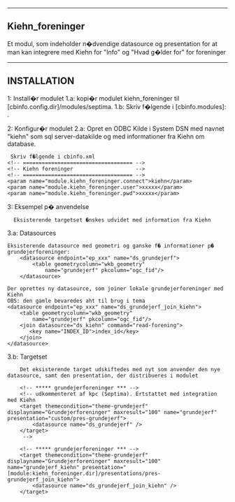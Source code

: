 --------------------
Kiehn_foreninger
--------------------

Et modul, som indeholder n�dvendige datasource og presentation for at man kan integrere med Kiehn for "Info" og "Hvad g�lder for" for foreninger

--------------------
INSTALLATION
--------------------

1:    Install�r modulet
1.a:  kopi�r modulet kiehn_foreninger til [cbinfo.config.dir]/modules/septima.
1.b:  Skriv f�lgende i [cbinfo.modules]: <module name="kiehn_foreninger" dir="septima/kiehn_foreninger"/>.

2:    Konfigur�r modulet
2.a:  Opret en ODBC Kilde i System DSN med navnet "kiehn" som sql server-datakilde og med informationer fra Kiehn om database.

     Skriv f�lgende i cbinfo.xml
   	<!-- =================================== -->
    <!-- Kiehn foreninger                    -->
    <!-- =================================== -->   
    <param name="module.kiehn_foreninger.connect">kiehn</param>
    <param name="module.kiehn_foreninger.user">xxxxx</param>
    <param name="module.kiehn_foreninger.pwd">xxxxx</param>

3:    Eksempel p� anvendelse
      
	  Eksisterende targetset �nskes udvidet med information fra Kiehn
	  
3.a:  Datasources

	Eksisterende datasource med geometri og ganske f� informationer p� grundejerforeninger:
		<datasource endpoint="ep_xxx" name="ds_grundejerf">
			<table geometrycolumn="wkb_geometry"
				name="grundejerf" pkcolumn="ogc_fid"/>
		</datasource>
	
	Der oprettes ny datasource, som joiner lokale grundejerforeninger med Kiehn
	OBS: den gamle bevaredes aht til brug i tema
    <datasource endpoint="ep_xxx" name="ds_grundejerf_join_kiehn">
        <table geometrycolumn="wkb_geometry"
            name="grundejerf" pkcolumn="ogc_fid"/>
		<join datasource="ds_kiehn" command="read-forening">
		   <key name="INDEX_ID">index_id</key>
		</join> 
	</datasource>

3.b:  Targetset
		
		Det eksisterende target udskiftedes med nyt som anvender den nye datasource, samt den presentation, der distribueres i modulet
	
		<!-- ***** grundejerforeninger *** -->
		<!-- udkommenteret af kpc (Septima). Ertstattet med integration med Kiehn
		<target themecondition="theme-grundejerf" displayname="Grundejerforeninger" maxresult="100" name="grundejerf" presentation="custom/pres-grundejerf">
			<datasource name="ds_grundejerf" />
		</target>
		 -->
        
		<!-- ***** grundejerforeninger *** -->
		<target themecondition="theme-grundejerf" displayname="Grundejerforeninger" maxresult="100" name="grundejerf_kiehn" presentation="[module:kiehn_foreninger.dir]/presentations/pres-grundejerf_join_kiehn">
			<datasource name="ds_grundejerf_join_kiehn" />
		</target>
		

